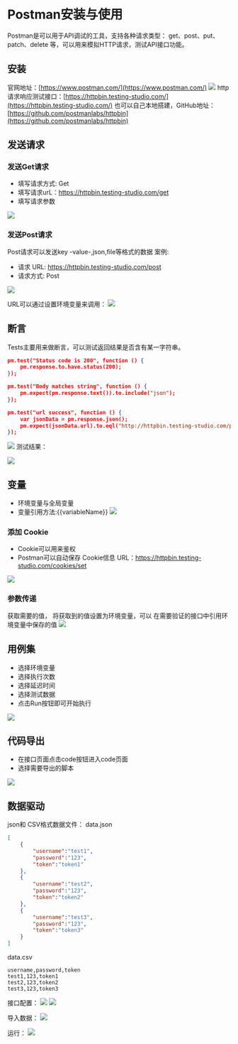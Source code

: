 # Postman安装与使用
Postman是可以用于API调试的工具，支持各种请求类型： get、post、put、patch、delete 等，可以用来模拟HTTP请求，测试API接口功能。
<!--more-->

## 安装
官网地址：[https://www.postman.com/](https://www.postman.com/)
![](api-test-postman-guide/postman.png)
http请求响应测试接口：[https://httpbin.testing-studio.com/](https://httpbin.testing-studio.com/)
也可以自己本地搭建，GitHub地址：[https://github.com/postmanlabs/httpbin](https://github.com/postmanlabs/httpbin)

## 发送请求

### 发送Get请求
* 填写请求方式: Get
* 填写请求urL：https://httpbin.testing-studio.com/get
* 填写请求参数

![](api-test-postman-guide/httpbin_get.png)

### 发送Post请求
Post请求可以发送key -value-,json,file等格式的数据
案例:
* 请求 URL: https://httpbin.testing-studio.com/post
* 请求方式: Post

![](api-test-postman-guide/httpbin_post.png)

URL可以通过设置环境变量来调用：
![](api-test-postman-guide/httpbin_url.png)

## 断言
Tests主要用来做断言，可以测试返回结果是否含有某一字符串。
```json
pm.test("Status code is 200", function () {
    pm.response.to.have.status(200);
});

pm.test("Body matches string", function () {
    pm.expect(pm.response.text()).to.include("json");
});

pm.test("url success", function () {
    var jsonData = pm.response.json();
    pm.expect(jsonData.url).to.eql("http://httpbin.testing-studio.com/post");
});
```
![](api-test-postman-guide/httpbin_assert.png)
测试结果：

![](api-test-postman-guide/httpbin_assert_result.png)

## 变量
* 环境变量与全局变量
* 变量引用方法:{{variableName}}
![](api-test-postman-guide/httpbin_url2.png)

### 添加 Cookie
* Cookie可以用来鉴权
* Postman可以自动保存 Cookie信息
URL：https://httpbin.testing-studio.com/cookies/set

![](api-test-postman-guide/httpbin_cookie.png)

### 参数传递
获取需要的值， 将获取到的值设置为环境变量，可以 在需要验证的接口中引用环境变量中保存的值
![](api-test-postman-guide/httpbin_token.png)

## 用例集
* 选择环境变量
* 选择执行次数
* 选择延迟时间
* 选择测试数据
* 点击Run按钮即可开始执行

![](api-test-postman-guide/httpbin_cases.png)

## 代码导出
* 在接口页面点击code按钮进入code页面
* 选择需要导出的脚本

![](api-test-postman-guide/httpbin_code.png)

## 数据驱动
json和 CSV格式数据文件：
data.json
```json
[
    {
        "username":"test1",
        "password":"123",
        "token":"token1"
    },
    {
        "username":"test2",
        "password":"123",
        "token":"token2"
    },
    {
        "username":"test3",
        "password":"123",
        "token":"token3"
    }
]
```
data.csv
```csv
username,password,token
test1,123,token1
test2,123,token2
test3,123,token3
```
接口配置：
![](api-test-postman-guide/httpbin_data.png)
![](api-test-postman-guide/httpbin_data_tests.png)

导入数据：
![](api-test-postman-guide/httpbin_data_run.png)

运行：
![](api-test-postman-guide/httpbin_data_results.png)

